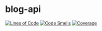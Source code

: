 # blog-api
[![Lines of Code](https://sonarcloud.io/api/project_badges/measure?project=brandonrng_blog-api&metric=ncloc)](https://sonarcloud.io/summary/new_code?id=brandonrng_blog-api)
[![Code Smells](https://sonarcloud.io/api/project_badges/measure?project=brandonrng_blog-api&metric=code_smells)](https://sonarcloud.io/summary/new_code?id=brandonrng_blog-api)
[![Coverage](https://sonarcloud.io/api/project_badges/measure?project=brandonrng_blog-api&metric=coverage)](https://sonarcloud.io/summary/new_code?id=brandonrng_blog-api)
